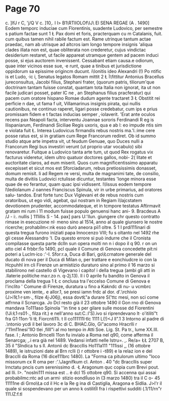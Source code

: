 # Page 70

c. ]lfJ r C, 'j/Q V c. ]10,. I l> B1\RTIIOLOf\IJ\ El SENA REGAE (A . 1490] Eodem temporc induciae cum Florentinis, suadente Ludovico, per semestre s patium factae sunt 1 Ł Pax domi et foris, practerquam cu m Catalanis, fuit. cum quibus tamen nihil rabile factum est. Rame utrinque tantum actae praedac, nam ab utrisque ad altcros iam longo tempore insignis 'aliqua clades illata non est, quae obliterata non crederetur, cujus vindictac desiderium restaret, ut facile appareat utramque gentem ad pacem induci posse, si ejus auctorem invenissent. Cessabant etiam causa.e odiorum, quae inter vicinos esse sue, ·e runt, quae a tinibus et jurisdictione oppidorum sa epissime origincm ducunt. i\lonitis ideo Alexandri (!) Po ntific is et Ludo, ·ic i, Senatus legatos Romam mittit 2 Ł Ì\fittitur Antonius Bracellus jureconsultus, Jacobi filius, Stephani frater, (quorum patris, tìliorum'que doctrinam tantam fuisse constat, quantam tota Italia non ignorat, ita ut non facile judicari posset, pater lC ne , an Stephanus filius pracferatur) qui pacem cum oratore hispano Romae dudum agente tractaret 3 Ł Obstitit rei perficie n dae, ut fama f uit, Villamarinus insignis pirata, qui nullis cautionibus, ne continuo raperet, ligari posse credebatur, cum ips e prius promissam fidem e t factas inducias semper ,·iolaverit. 'Erat ante oculos recens pax Neapoli facta, interventu Joannae sororis Ferdinandi R eg is IIispaniarum, Ferdinandi Siciliae Regis uxoris, qua e ab l: eo impude ntis sim e violata fuit Ł. Interea Ludovicus firmandis rebus nostris ma.'l.:ime cere posse ratus est, si in gratiam cum Rege Francorum rediret. Ob id summo studio atque arte impetra vit, ut feudum Genuae, quo Duces nulli a Francorum Regi bus investiri verunt (ut proprio utar vocabulo) sibi renovaretur. Fuitque a Ludovico tanta arte tum, ut quod Rex rogatus vix facturus videretur, idem ultro quatuor doctores gallos, nobi- 2( litate et auctoritate claros, ad eum miserit. Quos cum magnificentissimo apparatu excepisset et sicut mos est Sforciadarum, rebus pretiosissimis donasset, domum remisit. Ii ad Regem re versi, multa de magnanimi tate, de consilio, multa de divitiis Ludovici rctulisse dicuntur, testantes 'longe minora esse quae de eo ferantur, quam quac ipsi vidissent. l\Iissus eodem tempore l\Iediolanum J oannes Franciscus Spinula, vir in urbe primarius, ad oratores salu- tandos. Erat forte tunc Dux Viglevani et de rebus nostris cum oratoribus, ut ego vidi, agebat, qui nostram in Regiam ì\Iajcstatem devotionem prudenter, accommodateque, et in tcmpore testatus Aftìrmavit gratam mi rum i 11 modum fuisse populo genuensi hanc ani- 9. Bracdeus A /J - i:. nullis ] 111illis S - 14. pax] pars U:'llun. giungere chr questo contratto rimase in esecuzione nl· meno sino al 1514, anno al quale giunsero le nostre ricerche; prohabilm<:nk esso durò aneora piì1 oltre. 5 1 I prdi111inari di questa tregua furono iniziati papa Innocenzo VIII; fu s oltanto nel 1492 rhe gli cesse Alessandro \'I. Da questo errore si può indurre che il Cronista compilasse questa parte dclln sun opera molti nn n i dopo il q 90. r on un atto ciel 4 frbbr:!Ìo 1490, pcl quale il Comune di Genova concedette pit:ni poteri a Luclm·ico :'-I. Sfor:r.a, Duca di Bari, go\Łcrnatore generale del ducato di nova per il Duca di Milan o, per trattare e eonchiudcre io con la Hcpuhhl irn cli Firenze un armistizio duraturo sino al primo il 16 marzo si stabilirono nel castello di Vigevano i capito! i della tregua (ambi gli atti in .llaterie politiche ma:r.zo n. q-2j.13). Il i 0 aprile fu bandito in Genova il proclama della tregua 1 Ł c onclusa tra l'eccelso Comune di Genova e l'inclito ' Comune di Firenze, duratura u fino a Kakndc di nu- u vcmbrc proxime ven iente,. e allor.1, se presi iamn frdc al dor. d'.\rchivio (J>i1Ł1·r·sm·., filze 4j·J06j), essa dovtŁ\"a durare S('ttc mesi, non sci come atfrnna il Scnarcga. Jo Dcl resto già il 23 ottobre 1490 il Gon rno di Genova mandava To111aso Spinola ''in tìne s per gilare sulle mosse dd Fiorentini (!Ji:Ł1·rs01·., filza rit.) e nell'anno sut:C.:l'S).ivo si riprendevano lt· o'itiliti"t fra G1·11on·'li tŁ Fiorcnti11i. t Il co111111l·tlc 1111 L(!)<J ll".1 3 Intorno al padre di .\ntonio ycdi il bel lavoro 3c di C. BHAC.Glo, Gi"acomo Hracrlli r /'11m11nesi'1IO tlei ,filll"i al mo tempo in Atti Soe. Lig. St. Pa tr., lume XX.III. fase. I ; Antonio Brncelli 11on fu invialo a Roma nel q90, come afferma il Senarcga; ,.i era già nel 1489. Vedansi infatti nelle Istru=. ,. Re/a= ŁŁ 2707 B, 35 il "Slndica tu s Il. Antonii dc Braccllis Ho111a111 "111issi ,, (16 ottobre 1489), le istruzioni date al Brn rclli () r ottobre i -t89) e la relaz ion e del Bracclli da Roma (16 dice111brc 1480). La "Forma ca pitulorum ultimo "loco missorum cx R oma per :'.\Jagnifkum cl. Anton . 40 "dc Braccllis super lrnctatu pncis cum serenissimo d. ·Ł Aragonum quc copia cum Brevi pout. ad Ili. I>. "noslni111 missa est .. è dcl 15 ottobre q90. Si accenna qui assai probabilmc:ntc ad un armi· stizio eondlÌuso in (3 marzo 1480) tra il C o- 45 11111ne di Grno\Ła cd il Hc e la Re g ina di Castiglia, Aragona e Sidlia. J>l'r il quale si sospendevano per un anno k ostilitÌI fra i rispettivi sudditi (.1/11/rn"r 111.lZ:f.tl